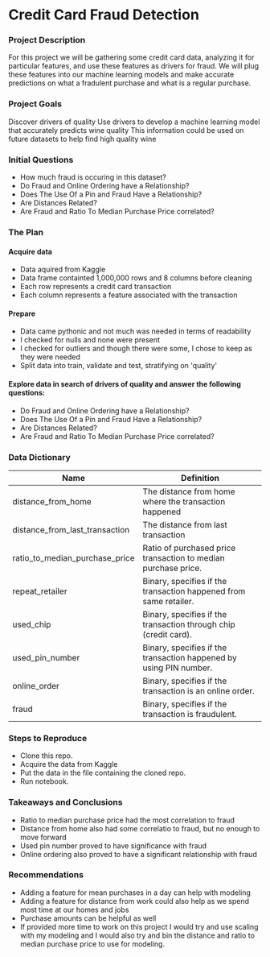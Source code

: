 # Credit Card Fraud Detection

### Project Description

For this project we will be gathering some credit card data, analyzing it for particular features, and use these features as drivers for fraud. We will plug these features into our machine learning models and make accurate predictions on what a fradulent purchase and what is a regular purchase.

### Project Goals

Discover drivers of quality
Use drivers to develop a machine learning model that accurately predicts wine quality
This information could be used on future datasets to help find high quality wine

### Initial Questions

- How much fraud is occuring in this dataset?
- Do Fraud and Online Ordering have a Relationship?
- Does The Use Of a Pin and Fraud Have a Relationship?
- Are Distances Related?
- Are Fraud and Ratio To Median Purchase Price correlated?

### The Plan

#### Acquire data
- Data aquired from Kaggle  
- Data frame containted 1,000,000 rows and 8 columns before cleaning  
- Each row represents a credit card transaction  
- Each column represents a feature associated with the transaction 
#### Prepare
- Data came pythonic and not much was needed in terms of readability
- I checked for nulls and none were present
- I checked for outliers and though there were some, I chose to keep as they were needed
- Split data into train, validate and test, stratifying on 'quality'
#### Explore data in search of drivers of quality and answer the following questions:
- Do Fraud and Online Ordering have a Relationship?
- Does The Use Of a Pin and Fraud Have a Relationship?
- Are Distances Related?
- Are Fraud and Ratio To Median Purchase Price correlated?

### Data Dictionary

| Name                 | Definition |
| -------------------- | ---------- |
| distance_from_home | The distance from home where the transaction happened |
| distance_from_last_transaction | The distance from last transaction |
| ratio_to_median_purchase_price | Ratio of purchased price transaction to median purchase price. |
| repeat_retailer      | Binary, specifies if the transaction happened from same retailer. |
| used_chip           | Binary, specifies if the transaction through chip (credit card). |
| used_pin_number  | Binary, specifies if the transaction happened by using PIN number. |
| online_order | Binary, specifies if the transaction is an online order. |
| fraud              | Binary, specifies if the transaction is fraudulent. |

### Steps to Reproduce

- Clone this repo.
- Acquire the data from Kaggle
- Put the data in the file containing the cloned repo.
- Run notebook.
### Takeaways and Conclusions

- Ratio to median purchase price had the most correlation to fraud
- Distance from home also had some correlatio to fraud, but no enough to move forward
- Used pin number proved to have significance with fraud
- Online ordering also proved to have a significant relationship with fraud
### Recommendations

- Adding a feature for mean purchases in a day can help with modeling
- Adding a feature for distance from work could also help as we spend most time at our homes and jobs
- Purchase amounts can be helpful as well
- If provided more time to work on this project I would try and use scaling with my modeling and I would also try and bin the distance and ratio to median purchase price to use for modeling.


```python

```
